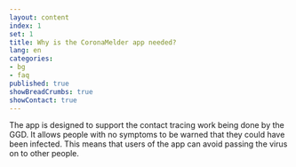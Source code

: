 ```yaml
---
layout: content
index: 1
set: 1
title: Why is the CoronaMelder app needed?
lang: en
categories:
- bg
- faq
published: true
showBreadCrumbs: true
showContact: true
---
```


The app is designed to support the contact tracing work being done by the GGD. It allows people with no symptoms to be warned that they could have been infected. This means that users of the app can avoid passing the virus on to other people.
